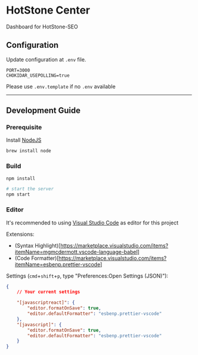 # HotStone Center

Dashboard for HotStone-SEO

## Configuration

Update configuration at `.env` file. 
```
PORT=3000
CHOKIDAR_USEPOLLING=true
```

Please use `.env.template` if no `.env` available

---

## Development Guide

### Prerequisite

Install [NodeJS](https://nodejs.org/en/)
```bash
brew install node
```

### Build

```bash
npm install

# start the server
npm start
```

### Editor

It's recommended to using [Visual Studio Code](https://code.visualstudio.com/) as editor for this project

Extensions:
- (Syntax Highlight)[https://marketplace.visualstudio.com/items?itemName=mgmcdermott.vscode-language-babel]
- (Code Formatter)[https://marketplace.visualstudio.com/items?itemName=esbenp.prettier-vscode]

Settings (`cmd`+`shift`+`p`, type "Preferences:Open Settings (JSON)"):
```json
{
    // Your current settings

    "[javascriptreact]": {
        "editor.formatOnSave": true,
        "editor.defaultFormatter": "esbenp.prettier-vscode"
    },
    "[javascript]": {
        "editor.formatOnSave": true,
        "editor.defaultFormatter": "esbenp.prettier-vscode"
    }
}
```


